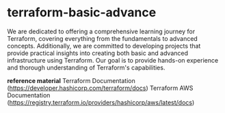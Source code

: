 # terraform-basic-advance
We are dedicated to offering a comprehensive learning journey for Terraform, covering everything from the fundamentals to advanced concepts. Additionally, we are committed to developing projects that provide practical insights into creating both basic and advanced infrastructure using Terraform. Our goal is to provide hands-on experience and thorough understanding of Terraform's capabilities.




**reference material**
Terraform Documentation (https://developer.hashicorp.com/terraform/docs)
Terraform AWS Documentation (https://registry.terraform.io/providers/hashicorp/aws/latest/docs)
